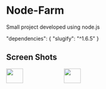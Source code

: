# Node-Farm

Small project developed using node.js

"dependencies": {
"slugify": "^1.6.5"
}

## Screen Shots

<img src="https://user-images.githubusercontent.com/96919039/209448416-172aeeeb-460c-4320-b5bd-37b9c0c4aa44.png" width="30%" height="10%" />
<img src="https://user-images.githubusercontent.com/96919039/209448438-71291481-30a6-4fc1-ab32-eca3a3645a62.png" width="30%" height="10%" />
